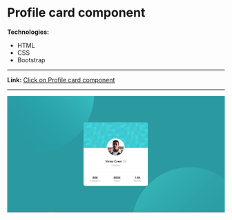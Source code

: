 # Profile card component

**Technologies:**
- HTML
- CSS
- Bootstrap

---
**Link:** [Click on Profile card component](https://11samo.github.io/profile-card-component/)

---
![Screenshot of site](screen.jpg)

